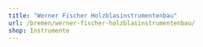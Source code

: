 ```yaml
---
title: "Werner Fischer Holzblasinstrumentenbau"
url: /bremen/werner-fischer-holzblasinstrumentenbau/
shop: Instrumente
---
```

